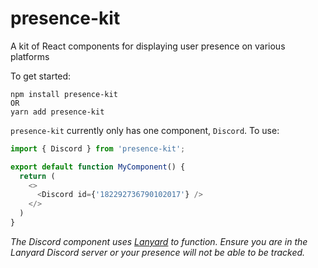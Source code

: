 # presence-kit

A kit of React components for displaying user presence on various platforms

To get started:
```
npm install presence-kit
OR
yarn add presence-kit
```

`presence-kit` currently only has one component, `Discord`.
To use:
```ts
import { Discord } from 'presence-kit';

export default function MyComponent() {
  return (
    <>
      <Discord id={'182292736790102017'} />
    </>
  )
}
```
*The Discord component uses [Lanyard](https://github.com/Phineas/Lanyard) to function. Ensure you are in the Lanyard Discord server or your presence will not be able to be tracked.*
